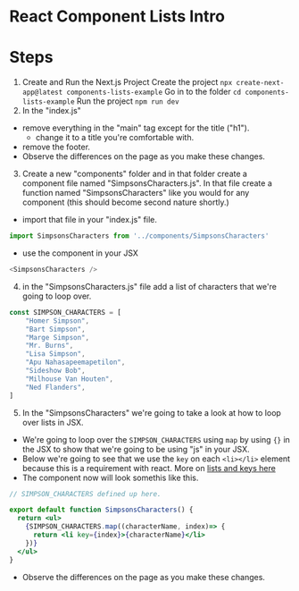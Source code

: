 # React Component Lists Intro

# Steps

1. Create and Run the Next.js Project
    Create the project
    `npx create-next-app@latest components-lists-example`
    Go in to the folder
    `cd components-lists-example`
    Run the project
    `npm run dev`
2. In the "index.js"
- remove everything in the "main" tag except for the title ("h1").
    - change it to a title you're comfortable with.
- remove the footer.
- Observe the differences on the page as you make these changes.
3. Create a new "components" folder and in that folder create a component file named "SimpsonsCharacters.js". In that file create a function named "SimpsonsCharacters" like you would for any component (this should become second nature shortly.)
- import that file in your "index.js" file.
```js
import SimpsonsCharacters from '../components/SimpsonsCharacters'
```
- use the component in your JSX
```js
<SimpsonsCharacters />
```
4. in the "SimpsonsCharacters.js" file add a list of characters that we're going to loop over.
```js
const SIMPSON_CHARACTERS = [
	"Homer Simpson",
	"Bart Simpson",
	"Marge Simpson",
	"Mr. Burns",
	"Lisa Simpson",
	"Apu Nahasapeemapetilon",
	"Sideshow Bob",
	"Milhouse Van Houten",
	"Ned Flanders",
]
```

5. In the "SimpsonsCharacters" we're going to take a look at how to loop over lists in JSX.
- We're going to loop over the `SIMPSON_CHARACTERS` using `map` by using `{}` in the JSX to show that we're going to be using "js" in  your JSX.
- Below we're going to see that we use the `key` on each `<li></li>` element because this is a requirement with react. More on [lists and keys here](https://reactjs.org/docs/lists-and-keys.html#gatsby-focus-wrapper)
- The component now will look somethis like this.
```jsx
// SIMPSON_CHARACTERS defined up here.

export default function SimpsonsCharacters() {
  return <ul>
    {SIMPSON_CHARACTERS.map((characterName, index)=> {
      return <li key={index}>{characterName}</li>
    })}
  </ul>
}
```

- Observe the differences on the page as you make these changes.
